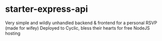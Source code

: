 # starter-express-api

Very simple and wildly unhandled backend & frontend for a personal RSVP (made for wifey)
Deployed to Cyclic, bless their hearts for free NodeJS hosting
